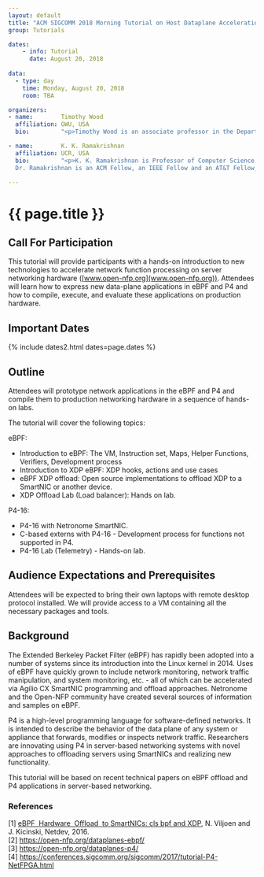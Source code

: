 ```yaml
---
layout: default
title: "ACM SIGCOMM 2018 Morning Tutorial on Host Dataplane Acceleration (HDA)"
group: Tutorials

dates:
    - info: Tutorial
      date: August 20, 2018
      
data:
  - type: day
    time: Monday, August 20, 2018
    room: TBA

organizers:
- name:        Timothy Wood
  affiliation: GWU, USA
  bio:         "<p>Timothy Wood is an associate professor in the Department of Computer Science at George Washington University. Before joining GW, he received a doctoral degree in computer science from the University of Massachusetts Amherst and a bachelor’s degree in electrical and computer engineering from Rutgers University. His research studies how new virtualization technologies can provide application agnostic tools that improve performance, efficiency, and reliability in cloud computing data centers and software-based networks. His PhD thesis received the UMass CS Outstanding Dissertation Award, his students have voted him CS Professor of the Year, and he has won three best paper awards, a Google Faculty Research Award, and an NSF Career award.</p>"

- name:        K. K. Ramakrishnan
  affiliation: UCR, USA
  bio:         "<p>K. K. Ramakrishnan is Professor of Computer Science and Engineering at the University of California, Riverside. Previously, he was a Distinguished Member of Technical Staff at AT&T Labs-Research. He joined AT&T Bell Labs in 1994 and was with AT&T Labs-Research since its inception in 1996. Prior to 1994, he was a Technical Director and Consulting Engineer in Networking at Digital Equipment Corporation. Between 2000 and 2002, he was at TeraOptic Networks, Inc., as Founder and Vice President.<br/>
  Dr. Ramakrishnan is an ACM Fellow, an IEEE Fellow and an AT&T Fellow, recognized for his fundamental contributions on communication networks, including his work on congestion control, traffic management and VPN services. His work on the \"DECbit\" congestion avoidance protocol received the ACM Sigcomm Test of Time Paper Award in 2006. He has published nearly 250 papers and has 167 patents issued in his name. K.K. has been on the editorial board of several journals and has served as the TPC Chair and General Chair for several networking conferences and has been a member of the National Research Council Panel on Information Technology for NIST.  K. K. received his MTech from the Indian Institute of Science (1978), MS (1981) and Ph.D. (1983) in Computer Science from the University of Maryland, College Park, USA.</p>"

---
```


# {{ page.title }}

## Call For Participation
This tutorial will provide participants with a hands-on introduction to new technologies to accelerate network function processing on server networking hardware (​[www.open-nfp.org](www.open-nfp.org)​). Attendees will learn how to express new data-plane applications in eBPF and P4 and how to compile, execute, and evaluate these applications on production hardware.



## <i class="fa fa-calendar"></i> Important Dates
{% include dates2.html dates=page.dates %}


## Outline
Attendees will prototype network applications in the eBPF and P4 and compile them to
production networking hardware in a sequence of hands-on labs.

The tutorial will cover the following topics:

eBPF:
- Introduction to eBPF: The VM, Instruction set, Maps, Helper Functions, Verifiers, Development process
- Introduction to XDP eBPF: XDP hooks, actions and use cases 
- eBPF XDP offload: Open source implementations to offload XDP to a SmartNIC or another device.
- XDP Offload Lab (Load balancer): Hands on lab.

P4-16:
- P4-16 with Netronome SmartNIC.
- C-based externs with P4-16 - Development process for functions not supported in P4.
- P4-16 Lab (Telemetry) - Hands-on lab.

## Audience Expectations and Prerequisites
Attendees will be expected to bring their own laptops with remote desktop protocol installed. We
will provide access to a VM containing all the necessary packages and tools.


## Background
The Extended Berkeley Packet Filter (eBPF) has rapidly been adopted into a number of
systems since its introduction into the Linux kernel in 2014. Uses of eBPF have quickly grown to include network monitoring, network traffic manipulation, and system monitoring, etc. - all of which can be accelerated via Agilio CX SmartNIC programming and offload approaches. Netronome and the Open-NFP community have created several sources of information and samples on eBPF.

P4 is a high-level programming language for software-defined networks. It is intended to describe the behavior of the data plane of any system or appliance that forwards, modifies or inspects network traffic. Researchers are innovating using P4 in server-based networking systems with novel approaches to offloading servers using SmartNICs and realizing new functionality.

This tutorial will be based on recent technical papers on eBPF offload and P4 applications in server-based networking.


### References
<p>
[1] <a href="https://open-nfp.org/documents/1/eBPF_HW_OFFLOAD_HNiMne8.pdf">eBPF ​ Hardware ​ Offload ​ to SmartNICs: cls bpf and XDP</a>​, N. Viljoen and J. Kicinski, Netdev, 2016.<br/>
[2] <a href="https://open-nfp.org/dataplanes-ebpf/">https://open-nfp.org/dataplanes-ebpf/</a><br/>
[3] <a href="https://open-nfp.org/dataplanes-p4/">https://open-nfp.org/dataplanes-p4/</a><br/>
[4] <a href="https://conferences.sigcomm.org/sigcomm/2017/tutorial-P4-NetFPGA.html">https://conferences.sigcomm.org/sigcomm/2017/tutorial-P4-NetFPGA.html</a><br/>
</p>



